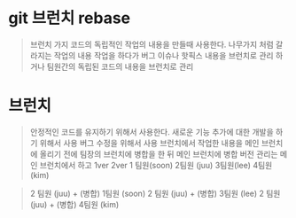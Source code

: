 # git 브런치 rebase

> 브런치 가지
> 코드의 독립적인 작업의 내용을 만들때 사용한다.
> 나무가지 처럼 갈라지는 작업의 내용
> 작업을 하다가 버그 이슈나 핫픽스 내용을 브런치로 관리 하거나 팀원간의 독립된 코드의 내용을 브런치로 관리

# 브런치
> 안정적인 코드를 유지하기 위해서 사용한다.
> 새로운 기능 추가에 대한 개발을 하기 위해서 사용
> 버그 수정을 위해서 사용
> 브런치에서 작업한 내용을 메인 브런치에 올리기 전에 팀장의 브런치에 병합을 한 뒤 메인 브런치에 병합
> 버전 관리는 메인 브런치에서 하고 1ver 2ver
> 1 팀원(soon) 2팀원 (juu) 3팀원(lee) 4팀원(kim)

> 2 팀원 (juu) + (병합) 1팀원 (soon)
> 2 팀원 (juu) + (병합) 3팀원 (lee)
> 2 팀원 (juu) + (병합) 4팀원 (kim)